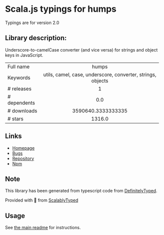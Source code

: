
# Scala.js typings for humps

Typings are for version 2.0

## Library description:
Underscore-to-camelCase converter (and vice versa) for strings and object keys in JavaScript.

|                    |                 |
| ------------------ | :-------------: |
| Full name          | humps |
| Keywords           | utils, camel, case, underscore, converter, strings, objects |
| # releases         | 1 |
| # dependents       | 0.0 |
| # downloads        | 3590640.3333333335 |
| # stars            | 1316.0 |

## Links
- [Homepage](https://github.com/domchristie/humps)
- [Bugs](https://github.com/domchristie/humps/issues)
- [Repository](https://github.com/domchristie/humps)
- [Npm](https://www.npmjs.com/package/humps)
    


## Note
This library has been generated from typescript code from [DefinitelyTyped](https://definitelytyped.org).

Provided with :purple_heart: from [ScalablyTyped](https://github.com/oyvindberg/ScalablyTyped)

## Usage
See [the main readme](../../readme.md) for instructions.


